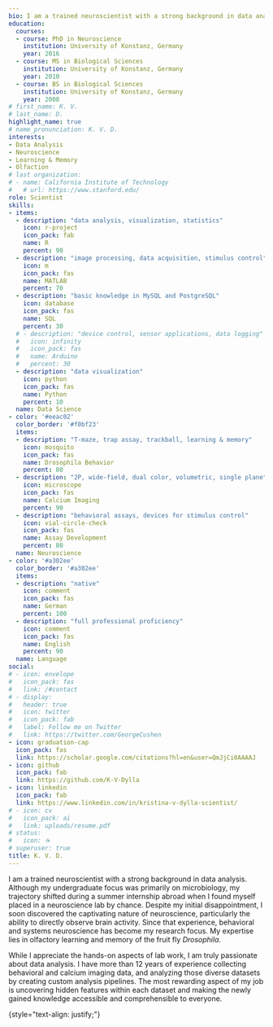 ```yaml
---
bio: I am a trained neuroscientist with a strong background in data analysis.
education:
  courses:
  - course: PhD in Neuroscience
    institution: University of Konstanz, Germany
    year: 2016
  - course: MS in Biological Sciences
    institution: University of Konstanz, Germany
    year: 2010
  - course: BS in Biological Sciences
    institution: University of Konstanz, Germany
    year: 2008
# first_name: K. V.
# last_name: D.
highlight_name: true
# name_pronunciation: K. V. D.
interests:
- Data Analysis
- Neuroscience
- Learning & Memory
- Olfaction
# last organization:
# - name: California Institute of Technology
#   # url: https://www.stanford.edu/
role: Scientist
skills:
- items:
  - description: "data analysis, visualization, statistics"
    icon: r-project
    icon_pack: fab
    name: R
    percent: 90
  - description: "image processing, data acquisition, stimulus control"
    icon: m
    icon_pack: fas
    name: MATLAB
    percent: 70
  - description: "basic knowledge in MySQL and PostgreSQL"
    icon: database
    icon_pack: fas
    name: SQL
    percent: 30
  # - description: "device control, sensor applications, data logging"
  #   icon: infinity
  #   icon_pack: fas
  #   name: Arduino
  #   percent: 30
  - description: "data visualization"
    icon: python
    icon_pack: fas
    name: Python
    percent: 10
  name: Data Science
- color: '#eeac02'
  color_border: '#f0bf23'
  items:
  - description: "T-maze, trap assay, trackball, learning & memory"
    icon: mosquito
    icon_pack: fas
    name: Drosophila Behavior
    percent: 80
  - description: "2P, wide-field, dual color, volumetric, single plane"
    icon: microscope
    icon_pack: fas
    name: Calcium Imaging
    percent: 90
  - description: "behavioral assays, devices for stimulus control"
    icon: vial-circle-check
    icon_pack: fas
    name: Assay Development
    percent: 80
  name: Neuroscience
- color: '#a302ee'
  color_border: '#a302ee'
  items:
  - description: "native"
    icon: comment
    icon_pack: fas
    name: German
    percent: 100
  - description: "full professional proficiency"
    icon: comment
    icon_pack: fas
    name: English
    percent: 90
  name: Language
social:
# - icon: envelope
#   icon_pack: fas
#   link: /#contact
# - display:
#   header: true
#   icon: twitter
#   icon_pack: fab
#   label: Follow me on Twitter
#   link: https://twitter.com/GeorgeCushen
- icon: graduation-cap
  icon_pack: fas
  link: https://scholar.google.com/citations?hl=en&user=QmJjCi0AAAAJ
- icon: github
  icon_pack: fab
  link: https://github.com/K-V-Dylla
- icon: linkedin
  icon_pack: fab
  link: https://www.linkedin.com/in/kristina-v-dylla-scientist/
# - icon: cv
#   icon_pack: ai
#   link: uploads/resume.pdf
# status:
#   icon: ☕️
# superuser: true
title: K. V. D.
---
```


I am a trained neuroscientist with a strong background in data analysis. Although my undergraduate focus was primarily on microbiology, my trajectory shifted during a summer internship abroad when I found myself placed in a neuroscience lab by chance. Despite my initial disappointment, I soon discovered the captivating nature of neuroscience, particularly the ability to directly observe brain activity. Since that experience, behavioral and systems neuroscience has become my research focus. My expertise lies in olfactory learning and memory of the fruit fly *Drosophila*. 

While I appreciate the hands-on aspects of lab work, I am truly passionate about data analysis. I have more than 12 years of experience collecting behavioral and calcium imaging data, and analyzing those diverse datasets by creating custom analysis pipelines. The most rewarding aspect of my job is uncovering hidden features within each dataset and making the newly gained knowledge accessible and comprehensible to everyone. 

{style="text-align: justify;"}
